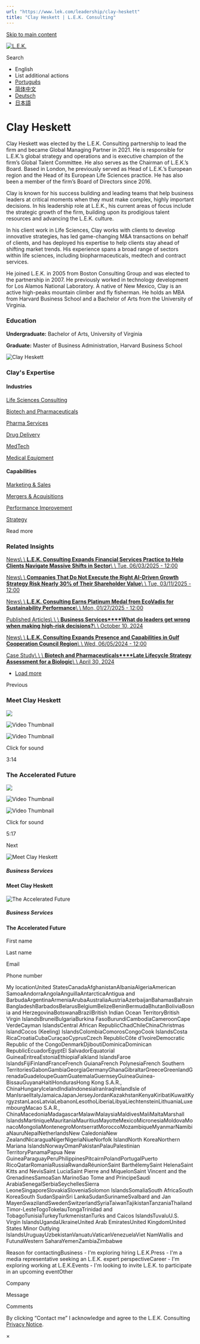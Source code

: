 ```yaml
---
url: "https://www.lek.com/leadership/clay-heskett"
title: "Clay Heskett | L.E.K. Consulting"
---
```


[Skip to main content](https://www.lek.com/leadership/clay-heskett#main-content)

[![L.E.K.](https://www.lek.com/themes/lek/images/new-logo.svg)](https://www.lek.com/ "L.E.K.")

Search

- English
- List additional actions
- [Português](https://www.lek.com/pt-br/lek-brazil)
- [简体中文](https://www.lek.com/zh-hant/lek-china)
- [Deutsch](https://www.lek.com/de/lek-germany)
- [日本語](https://www.lek.com/ja/lek-japan)

# Clay Heskett

Clay Heskett was elected by the L.E.K. Consulting partnership to lead the firm and became Global Managing Partner in 2021. He is responsible for L.E.K.’s global strategy and operations and is executive champion of the firm’s Global Talent Committee. He also serves as the Chairman of L.E.K.’s Board. Based in London, he previously served as Head of L.E.K.’s European region and the Head of its European Life Sciences practice. He has also been a member of the firm’s Board of Directors since 2016.

Clay is known for his success building and leading teams that help business leaders at critical moments when they must make complex, highly important decisions. In his leadership role at L.E.K., his current areas of focus include the strategic growth of the firm, building upon its prodigious talent resources and advancing the L.E.K. culture.

In his client work in Life Sciences, Clay works with clients to develop innovative strategies, has led game-changing M&A transactions on behalf of clients, and has deployed his expertise to help clients stay ahead of shifting market trends. His experience spans a broad range of sectors within life sciences, including biopharmaceuticals, medtech and contract services.

He joined L.E.K. in 2005 from Boston Consulting Group and was elected to the partnership in 2007. He previously worked in technology development for Los Alamos National Laboratory. A native of New Mexico, Clay is an active high-peaks mountain climber and fly fisherman. He holds an MBA from Harvard Business School and a Bachelor of Arts from the University of Virginia.

### Education

**Undergraduate:** Bachelor of Arts, University of Virginia

**Graduate:** Master of Business Administration, Harvard Business School

![Clay Heskett](https://www.lek.com/sites/default/files/profile-images/clay-heskett-web.jpg)

### Clay's Expertise

#### Industries

[Life Sciences Consulting](https://www.lek.com/industries/life-sciences-pharma)

[Biotech and Pharmaceuticals](https://www.lek.com/industries/life-sciences-pharma/biotech-pharmaceutical)

[Pharma Services](https://www.lek.com/industries/life-sciences-pharma/pharma-services)

[Drug Delivery](https://www.lek.com/industries/life-sciences-pharma/drug-delivery)

[MedTech](https://www.lek.com/industries/medtech)

[Medical Equipment](https://www.lek.com/industries/medtech/medical-equipment)

#### Capabilities

[Marketing & Sales](https://www.lek.com/capabilities/marketing-and-sales)

[Mergers & Acquisitions](https://www.lek.com/capabilities/mergers-acquisitions)

[Performance Improvement](https://www.lek.com/capabilities/performance-improvement)

[Strategy](https://www.lek.com/capabilities/strategy)

Read more

### Related Insights

[News\\
\\
**L.E.K. Consulting Expands Financial Services Practice to Help Clients Navigate Massive Shifts in Sector**\\
\\
Tue, 06/03/2025 - 12:00](https://www.lek.com/press/lek-consulting-expands-financial-services-practice-help-clients-navigate-massive-shifts)

[News\\
\\
**Companies That Do Not Execute the Right AI-Driven Growth Strategy Risk Nearly 30% of Their Shareholder Value**\\
\\
Tue, 03/11/2025 - 12:00](https://www.lek.com/press/companies-do-not-execute-right-ai-driven-growth-strategy-risk-nearly-30-their-shareholder)

[News\\
\\
**L.E.K. Consulting Earns Platinum Medal from EcoVadis for Sustainability Performance**\\
\\
Mon, 01/27/2025 - 12:00](https://www.lek.com/press/lek-consulting-earns-platinum-medal-ecovadis-sustainability-performance)

[Published Articles\\
\\
\\
**Business Services****What do leaders get wrong when making high-risk decisions?**\\
\\
October 10, 2024](https://www.managementtoday.co.uk/leaders-wrong-when-making-high-risk-decisions/indepth/article/1891565)

[News\\
\\
**L.E.K. Consulting Expands Presence and Capabilities in Gulf Cooperation Council Region**\\
\\
Wed, 06/05/2024 - 12:00](https://www.lek.com/press/lek-consulting-expands-presence-and-capabilities-gulf-cooperation-council-region)

[Case Study\\
\\
\\
**Biotech and Pharmaceuticals****Late Lifecycle Strategy Assessment for a Biologic**\\
\\
April 30, 2024](https://www.lek.com/insights/hea/global/cs/late-lifecycle-strategy-assessment-biologic)

- [Load more](https://www.lek.com/leadership/clay-heskett?page=1 "Load more items")

Previous

### Meet Clay Heskett

![](https://fast.wistia.com/embed/medias/7ivp8cnugg/swatch)

![Video Thumbnail](https://fast.wistia.com/embed/medias/7ivp8cnugg/swatch)

![Video Thumbnail](https://embed-ssl.wistia.com/deliveries/68d5c1a038bf0edb0ab4806889ce2c85be10c509.webp?image_crop_resized=1920x1080)

Click for sound

3:14

### The Accelerated Future

![](https://fast.wistia.com/embed/medias/elrd70csdq/swatch)

![Video Thumbnail](https://fast.wistia.com/embed/medias/elrd70csdq/swatch)

![Video Thumbnail](https://embed-ssl.wistia.com/deliveries/37ca721fabe6a6d7d20d00a1a54e05fb.webp?image_crop_resized=1920x1080)

Click for sound

5:17

Next

![Meet Clay Heskett](https://www.lek.com/sites/default/files/teaser-images/meet-clay-heskett_teaser.jpg)

##### Business Services

#### Meet Clay Heskett

![The Accelerated Future](https://www.lek.com/sites/default/files/teaser-images/the-accelerated-future-teaser.jpg)

##### Business Services

#### The Accelerated Future

First name

Last name

Email

Phone number

My locationUnited StatesCanadaAfghanistanAlbaniaAlgeriaAmerican SamoaAndorraAngolaAnguillaAntarcticaAntigua and BarbudaArgentinaArmeniaArubaAustraliaAustriaAzerbaijanBahamasBahrainBangladeshBarbadosBelarusBelgiumBelizeBeninBermudaBhutanBoliviaBosnia and HerzegovinaBotswanaBrazilBritish Indian Ocean TerritoryBritish Virgin IslandsBruneiBulgariaBurkina FasoBurundiCambodiaCameroonCape VerdeCayman IslandsCentral African RepublicChadChileChinaChristmas IslandCocos (Keeling) IslandsColombiaComorosCongoCook IslandsCosta RicaCroatiaCubaCuraçaoCyprusCzech RepublicCôte d’IvoireDemocratic Republic of the CongoDenmarkDjiboutiDominicaDominican RepublicEcuadorEgyptEl SalvadorEquatorial GuineaEritreaEstoniaEthiopiaFalkland IslandsFaroe IslandsFijiFinlandFranceFrench GuianaFrench PolynesiaFrench Southern TerritoriesGabonGambiaGeorgiaGermanyGhanaGibraltarGreeceGreenlandGrenadaGuadeloupeGuamGuatemalaGuernseyGuineaGuinea-BissauGuyanaHaitiHondurasHong Kong S.A.R., ChinaHungaryIcelandIndiaIndonesiaIranIraqIrelandIsle of ManIsraelItalyJamaicaJapanJerseyJordanKazakhstanKenyaKiribatiKuwaitKyrgyzstanLaosLatviaLebanonLesothoLiberiaLibyaLiechtensteinLithuaniaLuxembourgMacao S.A.R., ChinaMacedoniaMadagascarMalawiMalaysiaMaldivesMaliMaltaMarshall IslandsMartiniqueMauritaniaMauritiusMayotteMexicoMicronesiaMoldovaMonacoMongoliaMontenegroMontserratMoroccoMozambiqueMyanmarNamibiaNauruNepalNetherlandsNew CaledoniaNew ZealandNicaraguaNigerNigeriaNiueNorfolk IslandNorth KoreaNorthern Mariana IslandsNorwayOmanPakistanPalauPalestinian TerritoryPanamaPapua New GuineaParaguayPeruPhilippinesPitcairnPolandPortugalPuerto RicoQatarRomaniaRussiaRwandaRéunionSaint BarthélemySaint HelenaSaint Kitts and NevisSaint LuciaSaint Pierre and MiquelonSaint Vincent and the GrenadinesSamoaSan MarinoSao Tome and PrincipeSaudi ArabiaSenegalSerbiaSeychellesSierra LeoneSingaporeSlovakiaSloveniaSolomon IslandsSomaliaSouth AfricaSouth KoreaSouth SudanSpainSri LankaSudanSurinameSvalbard and Jan MayenSwazilandSwedenSwitzerlandSyriaTaiwanTajikistanTanzaniaThailandTimor-LesteTogoTokelauTongaTrinidad and TobagoTunisiaTurkeyTurkmenistanTurks and Caicos IslandsTuvaluU.S. Virgin IslandsUgandaUkraineUnited Arab EmiratesUnited KingdomUnited States Minor Outlying IslandsUruguayUzbekistanVanuatuVaticanVenezuelaViet NamWallis and FutunaWestern SaharaYemenZambiaZimbabwe

Reason for contactingBusiness - I'm exploring hiring L.E.K.Press - I'm a media representative seeking an L.E.K. expert perspectiveCareer - I'm exploring working at L.E.K.Events - I'm looking to invite L.E.K. to participate in an upcoming eventOther

Company

Message

Comments

By clicking “Contact me” I acknowledge and agree to the L.E.K. Consulting [Privacy Notice](https://www.lek.com/lek-consulting-privacy-policy).

×